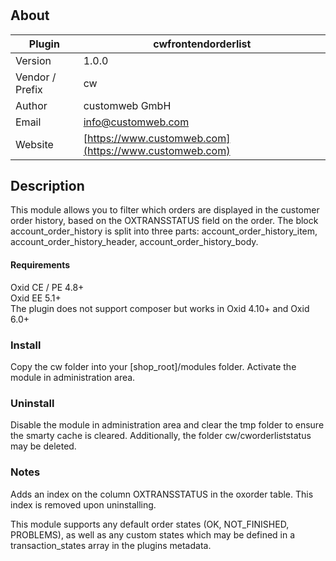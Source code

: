 #

## About

Plugin | cwfrontendorderlist
--- | ---
Version | 1.0.0
Vendor / Prefix | cw
Author | customweb GmbH
Email | [info@customweb.com](https://www.customweb.com)
Website | [https://www.customweb.com](https://www.customweb.com)


## Description
This module allows you to filter which orders are displayed in the customer order history, based on the OXTRANSSTATUS field on the order.
The block account_order_history is split into three parts: account_order_history_item, account_order_history_header, account_order_history_body.

#### Requirements
Oxid CE / PE 4.8+  
Oxid EE 5.1+  
The plugin does not support composer but works in Oxid 4.10+ and Oxid 6.0+

### Install
Copy the cw folder into your [shop_root]/modules folder. Activate the module in administration area.

### Uninstall
Disable the module in administration area and clear the tmp folder to ensure the smarty cache is cleared. Additionally, the folder cw/cworderliststatus may be deleted.

### Notes
Adds an index on the column OXTRANSSTATUS in the oxorder table. This index is removed upon uninstalling.

This module supports any default order states (OK, NOT_FINISHED, PROBLEMS), as well as any custom states which may be defined in a transaction_states array in the plugins metadata.
